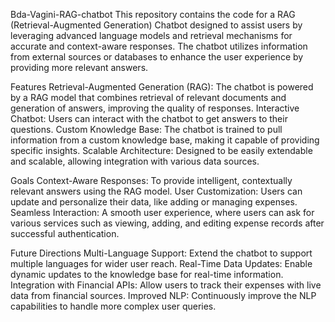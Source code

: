 Bda-Vagini-RAG-chatbot
This repository contains the code for a RAG (Retrieval-Augmented Generation) Chatbot designed to assist users by leveraging advanced language models and retrieval mechanisms for accurate and context-aware responses. The chatbot utilizes information from external sources or databases to enhance the user experience by providing more relevant answers.

Features
Retrieval-Augmented Generation (RAG): The chatbot is powered by a RAG model that combines retrieval of relevant documents and generation of answers, improving the quality of responses.
Interactive Chatbot: Users can interact with the chatbot to get answers to their questions.
Custom Knowledge Base: The chatbot is trained to pull information from a custom knowledge base, making it capable of providing specific insights.
Scalable Architecture: Designed to be easily extendable and scalable, allowing integration with various data sources.

Goals
Context-Aware Responses: To provide intelligent, contextually relevant answers using the RAG model.
User Customization: Users can update and personalize their data, like adding or managing expenses.
Seamless Interaction: A smooth user experience, where users can ask for various services such as viewing, adding, and editing expense records after successful authentication.

Future Directions
Multi-Language Support: Extend the chatbot to support multiple languages for wider user reach.
Real-Time Data Updates: Enable dynamic updates to the knowledge base for real-time information.
Integration with Financial APIs: Allow users to track their expenses with live data from financial sources.
Improved NLP: Continuously improve the NLP capabilities to handle more complex user queries.
